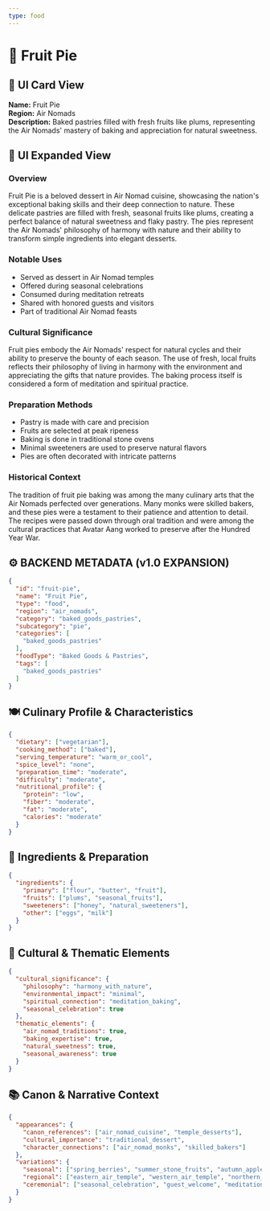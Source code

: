 ```yaml
---
type: food
---
```


# 🥧 Fruit Pie

## 🎴 UI Card View

**Name:** Fruit Pie  
**Region:** Air Nomads  
**Description:** Baked pastries filled with fresh fruits like plums, representing the Air Nomads' mastery of baking and appreciation for natural sweetness.

## 📖 UI Expanded View

### Overview
Fruit Pie is a beloved dessert in Air Nomad cuisine, showcasing the nation's exceptional baking skills and their deep connection to nature. These delicate pastries are filled with fresh, seasonal fruits like plums, creating a perfect balance of natural sweetness and flaky pastry. The pies represent the Air Nomads' philosophy of harmony with nature and their ability to transform simple ingredients into elegant desserts.

### Notable Uses
- Served as dessert in Air Nomad temples
- Offered during seasonal celebrations
- Consumed during meditation retreats
- Shared with honored guests and visitors
- Part of traditional Air Nomad feasts

### Cultural Significance
Fruit pies embody the Air Nomads' respect for natural cycles and their ability to preserve the bounty of each season. The use of fresh, local fruits reflects their philosophy of living in harmony with the environment and appreciating the gifts that nature provides. The baking process itself is considered a form of meditation and spiritual practice.

### Preparation Methods
- Pastry is made with care and precision
- Fruits are selected at peak ripeness
- Baking is done in traditional stone ovens
- Minimal sweeteners are used to preserve natural flavors
- Pies are often decorated with intricate patterns

### Historical Context
The tradition of fruit pie baking was among the many culinary arts that the Air Nomads perfected over generations. Many monks were skilled bakers, and these pies were a testament to their patience and attention to detail. The recipes were passed down through oral tradition and were among the cultural practices that Avatar Aang worked to preserve after the Hundred Year War.

## ⚙️ BACKEND METADATA (v1.0 EXPANSION)

```json
{
  "id": "fruit-pie",
  "name": "Fruit Pie",
  "type": "food",
  "region": "air_nomads",
  "category": "baked_goods_pastries",
  "subcategory": "pie",
  "categories": [
    "baked_goods_pastries"
  ],
  "foodType": "Baked Goods & Pastries",
  "tags": [
    "baked_goods_pastries"
  ]
}
```

## 🍽️ Culinary Profile & Characteristics

```json
{
  "dietary": ["vegetarian"],
  "cooking_method": ["baked"],
  "serving_temperature": "warm_or_cool",
  "spice_level": "none",
  "preparation_time": "moderate",
  "difficulty": "moderate",
  "nutritional_profile": {
    "protein": "low",
    "fiber": "moderate",
    "fat": "moderate",
    "calories": "moderate"
  }
}
```

## 🥘 Ingredients & Preparation

```json
{
  "ingredients": {
    "primary": ["flour", "butter", "fruit"],
    "fruits": ["plums", "seasonal_fruits"],
    "sweeteners": ["honey", "natural_sweeteners"],
    "other": ["eggs", "milk"]
  }
}
```

## 🌸 Cultural & Thematic Elements

```json
{
  "cultural_significance": {
    "philosophy": "harmony_with_nature",
    "environmental_impact": "minimal",
    "spiritual_connection": "meditation_baking",
    "seasonal_celebration": true
  },
  "thematic_elements": {
    "air_nomad_traditions": true,
    "baking_expertise": true,
    "natural_sweetness": true,
    "seasonal_awareness": true
  }
}
```

## 📚 Canon & Narrative Context

```json
{
  "appearances": {
    "canon_references": ["air_nomad_cuisine", "temple_desserts"],
    "cultural_importance": "traditional_dessert",
    "character_connections": ["air_nomad_monks", "skilled_bakers"]
  },
  "variations": {
    "seasonal": ["spring_berries", "summer_stone_fruits", "autumn_apples", "winter_preserved"],
    "regional": ["eastern_air_temple", "western_air_temple", "northern_air_temple", "southern_air_temple"],
    "ceremonial": ["seasonal_celebration", "guest_welcome", "meditation_retreat"]
  }
}
```
